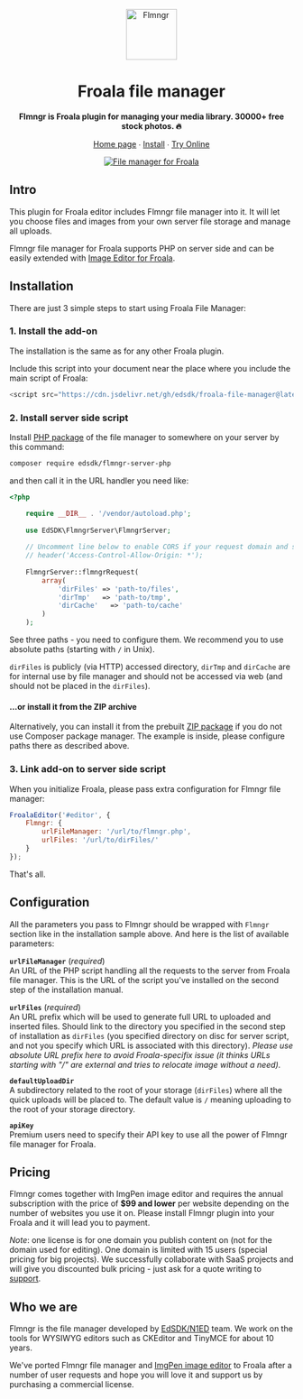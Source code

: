 <p align="center">
    <a href="https://flmngr.com/"><img src="https://flmngr.com/img/Flmngr.png" alt="Flmngr" width="90" /></a>
</p>

<h1 align="center">Froala file manager</h1>

<p align="center">
    <strong>Flmngr is Froala plugin for managing your media library. 30000+ free stock photos. 🔥</strong>
</p>

<p align="center">
    <a href="https://flmngr.com/">Home page</a> ∙ <a href="https://flmngr.com/doc/install-froala-plugin/">Install</a> ∙ <a href="https://codepen.io/flmngr/pen/VwEvYMN">Try Online</a>
</p>

<p align="center">
    <a href="https://flmngr.com/">
        <img src="https://n1ed.com/img/screenshots/docs/addons/file-manager/froala-flmngr.jpg" alt="File manager for Froala">
    </a>
</p>

## Intro

This plugin for Froala editor includes Flmngr file manager into it. It will let you choose files and images from your own server file storage and manage all uploads.

Flmngr file manager for Froala supports PHP on server side and can be easily extended with [Image Editor for Froala](https://froala-image-editor.com).

## Installation

There are just 3 simple steps to start using Froala File Manager: 

### 1. Install the add-on

The installation is the same as for any other Froala plugin.

Include this script into your document near the place where you include the main script of Froala:

```javascript
<script src="https://cdn.jsdelivr.net/gh/edsdk/froala-file-manager@latest/js/froala-file-manager.js"></script>
```

### 2. Install server side script

Install [PHP package](https://packagist.org/packages/edsdk/flmngr-server-php) of the file manager to somewhere on your server by this command:

```sh
composer require edsdk/flmngr-server-php
```
 
and then call it in the URL handler you need like:

```php
<?php

    require __DIR__ . '/vendor/autoload.php';
        
    use EdSDK\FlmngrServer\FlmngrServer;
    
    // Uncomment line below to enable CORS if your request domain and server domain are different
    // header('Access-Control-Allow-Origin: *');
    
    FlmngrServer::flmngrRequest(
        array(
            'dirFiles' => 'path-to/files',
            'dirTmp'   => 'path-to/tmp',
            'dirCache'   => 'path-to/cache'
        )
    );
```

See three paths - you need to configure them. We recommend you to use absolute paths (starting with `/` in Unix).

`dirFiles` is publicly (via HTTP) accessed directory, `dirTmp` and `dirCache` are for internal use by file manager and should not be accessed via web (and should not be placed in the `dirFiles`).

#### ...or install it from the ZIP archive

Alternatively, you can install it from the prebuilt [ZIP package](https://n1ed.com/download/flmngr-php.zip) if you do not use Composer package manager. The example is inside, please configure paths there as described above.

### 3. Link add-on to server side script

When you initialize Froala, please pass extra configuration for Flmngr file manager:

```javascript
FroalaEditor('#editor', {
    Flmngr: {
        urlFileManager: '/url/to/flmngr.php',
        urlFiles: '/url/to/dirFiles/'
    }
});
```

That's all.


## Configuration

All the parameters you pass to Flmngr should be wrapped with `Flmngr` section like in the installation sample above. And here is the list of available parameters:

**`urlFileManager`** (*required*)
\
An URL of the PHP script handling all the requests to the server from Froala file manager. This is the URL of the script you've installed on the second step of the installation manual.

**`urlFiles`** (*required*)
\
An URL prefix which will be used to generate full URL to uploaded and inserted files. Should link to the directory you specified in the second step of installation as `dirFiles` (you specified directory on disc for server script, and not you specify which URL is associated with this directory). *Please use absolute URL prefix here to avoid Froala-specifix issue (it thinks URLs starting with "/" are external and tries to relocate image without a need).*

**`defaultUploadDir`**
\
A subdirectory related to the root of your storage (`dirFiles`) where all the quick uploads will be placed to. The default value is `/` meaning uploading to the root of your storage directory.

**`apiKey`**
\
Premium users need to specify their API key to use all the power of Flmngr file manager for Froala.


## Pricing

Flmngr comes together with ImgPen image editor and requires the annual subscription with the price of **$99 and lower** per website depending on the number of websites you use it on. Please install Flmngr plugin into your Froala and it will lead you to payment.

*Note*: one license is for one domain you publish content on (not for the domain used for editing). One domain is limited with 15 users (special pricing for big projects). We successfully collaborate with SaaS projects and will give you discounted bulk pricing - just ask for a quote writing to [support](mailto:support@helpdesk.edsdk.com).

## Who we are

Flmngr is the file manager developed by [EdSDK/N1ED](https://n1ed.com) team.
We work on the tools for WYSIWYG editors such as CKEditor and TinyMCE for about 10 years.

We've ported Flmngr file manager and [ImgPen image editor](https://froala-image-editor.com) to Froala after a number of user requests and hope you will love it and support us by purchasing a commercial license.